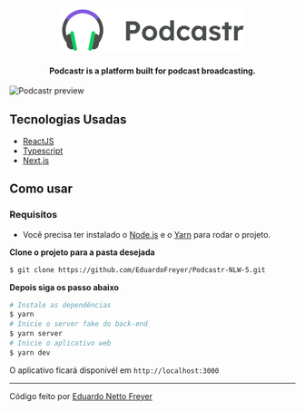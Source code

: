 <div align="center">
  <img src="public/logo.svg" alt="Podcastr logo">
</div>

<h4 align="center">
  Podcastr is a platform built for podcast broadcasting.
</h4>

![Podcastr preview](https://ik.imagekit.io/4d2zqchevzp/Capa_7ZxOmFZKhJ.png)

## Tecnologias Usadas

- [ReactJS](https://reactjs.org/)
- [Typescript](https://www.typescriptlang.org/)
- [Next.js](https://nextjs.org/)

## Como usar

### Requisitos

- Você precisa ter instalado o  [Node.js](https://nodejs.org/en/download/) e o [Yarn](https://yarnpkg.com/) para rodar o projeto.

**Clone o projeto para a pasta desejada**

```bash
$ git clone https://github.com/EduardoFreyer/Podcastr-NLW-5.git
```

**Depois siga os passo abaixo**

```bash
# Instale as dependências
$ yarn
# Inicie o server fake do back-end
$ yarn server
# Inicie o aplicativo web
$ yarn dev
```

O aplicativo ficará disponivél em `http://localhost:3000`

---

Código feito por [Eduardo Netto Freyer](https://github.com/EduardoFreyer)
